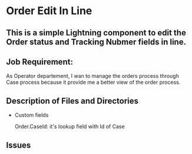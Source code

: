 # Order Edit In Line

## This is a simple Lightning component to edit the Order status and Tracking Nubmer fields in line.

## Job Requirement: 
<p> As Operator departement, I wan to manage the orders process through Case process because it provide me a better view of the order process.</p>

## Description of Files and Directories
<ul><li>Custom fields<p>Order.CaseId: it's lookup field with Id of Case</p></li></ul>

## Issues
